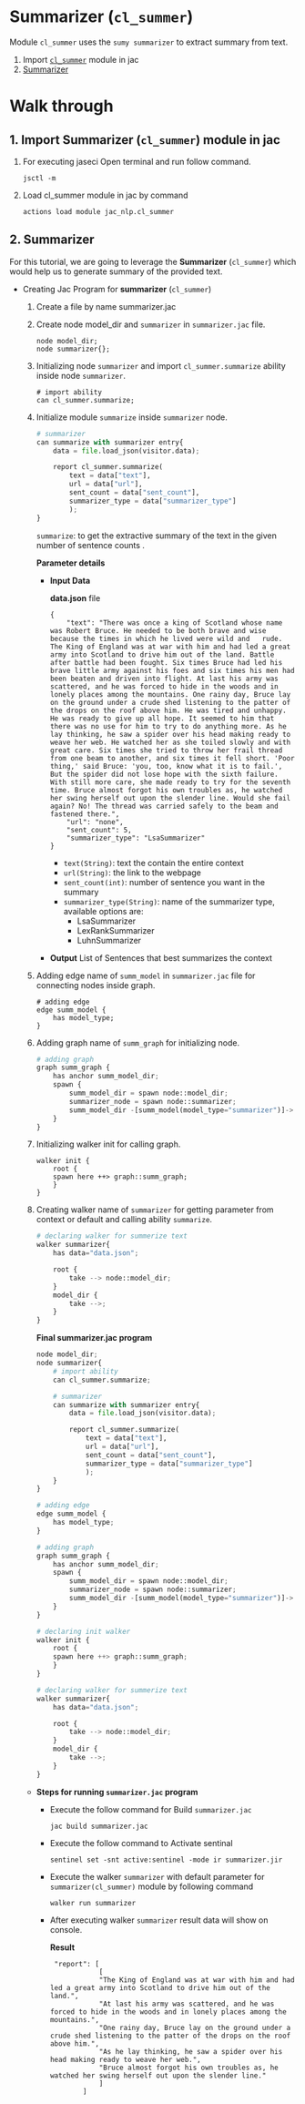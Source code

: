 # **Summarizer (`cl_summer`)**

Module `cl_summer` uses the `sumy summarizer` to extract summary from text.

1. Import [`cl_summer`](#1-import-summarizer-cl_summer-module-in-jac) module in jac
2. [Summarizer](#2-summarizer)

# **Walk through**

## **1. Import Summarizer (`cl_summer`) module in jac**
1. For executing jaseci Open terminal and run follow command.
    ```
    jsctl -m
    ```
2.  Load cl_summer module in jac by command
    ```
    actions load module jac_nlp.cl_summer
    ```


## **2. Summarizer**
For this tutorial, we are going to leverage the **Summarizer** (`cl_summer`) which would help us to generate summary of the provided text.

* Creating Jac Program for **summarizer** (`cl_summer`)

    1. Create a file by name summarizer.jac
    2. Create node model_dir and `summarizer` in `summarizer.jac` file.

        ```
        node model_dir;
        node summarizer{};
        ```
    3. Initializing node `summarizer` and import `cl_summer.summarize` ability inside node `summarizer`.

        ```
        # import ability
        can cl_summer.summarize;
        ```

    4. Initialize module `summarize` inside `summarizer` node.

        ```python
        # summarizer
        can summarize with summarizer entry{
            data = file.load_json(visitor.data);

            report cl_summer.summarize(
                text = data["text"],
                url = data["url"],
                sent_count = data["sent_count"],
                summarizer_type = data["summarizer_type"]
                );
        }
        ```
        `summarize`: to get the extractive summary of the text in the given number of sentence counts .

        **Parameter details**

        * **Input Data**

            **data.json** file
            ```
            {
                "text": "There was once a king of Scotland whose name was Robert Bruce. He needed to be both brave and wise because the times in which he lived were wild and   rude. The King of England was at war with him and had led a great army into Scotland to drive him out of the land. Battle after battle had been fought. Six times Bruce had led his brave little army against his foes and six times his men had been beaten and driven into flight. At last his army was scattered, and he was forced to hide in the woods and in lonely places among the mountains. One rainy day, Bruce lay on the ground under a crude shed listening to the patter of the drops on the roof above him. He was tired and unhappy. He was ready to give up all hope. It seemed to him that there was no use for him to try to do anything more. As he lay thinking, he saw a spider over his head making ready to weave her web. He watched her as she toiled slowly and with great care. Six times she tried to throw her frail thread from one beam to another, and six times it fell short. 'Poor thing,' said Bruce: 'you, too, know what it is to fail.', But the spider did not lose hope with the sixth failure. With still more care, she made ready to try for the seventh time. Bruce almost forgot his own troubles as, he watched her swing herself out upon the slender line. Would she fail again? No! The thread was carried safely to the beam and fastened there.",
                "url": "none",
                "sent_count": 5,
                "summarizer_type": "LsaSummarizer"
            }
            ```
            * `text(String)`: text the contain the entire context
            * `url(String)`: the link to the webpage
            * `sent_count(int)`: number of sentence you want in the summary
            * `summarizer_type(String)`: name of the summarizer type, available options are:
                * LsaSummarizer
                * LexRankSummarizer
                * LuhnSummarizer

        * **Output**
        List of Sentences that best summarizes the context

    5. Adding edge name of `summ_model` in `summarizer.jac` file for connecting nodes inside graph.
        ```
        # adding edge
        edge summ_model {
            has model_type;
        }
        ```
    6. Adding graph name of `summ_graph` for initializing node.
        ```python
        # adding graph
        graph summ_graph {
            has anchor summ_model_dir;
            spawn {
                summ_model_dir = spawn node::model_dir;
                summarizer_node = spawn node::summarizer;
                summ_model_dir -[summ_model(model_type="summarizer")]-> summarizer_node;
            }
        }
        ```
    7. Initializing walker init for calling graph.
        ```
        walker init {
            root {
            spawn here ++> graph::summ_graph;
            }
        }
        ```
    8. Creating walker name of `summarizer` for getting parameter from context or default and calling ability `summarize`.
        ```python
        # declaring walker for summerize text
        walker summarizer{
            has data="data.json";

            root {
                take --> node::model_dir;
            }
            model_dir {
                take -->;
            }
        }
        ```
        **Final summarizer.jac program**
        ```python
        node model_dir;
        node summarizer{
            # import ability
            can cl_summer.summarize;

            # summarizer
            can summarize with summarizer entry{
                data = file.load_json(visitor.data);

                report cl_summer.summarize(
                    text = data["text"],
                    url = data["url"],
                    sent_count = data["sent_count"],
                    summarizer_type = data["summarizer_type"]
                    );
            }
        }

        # adding edge
        edge summ_model {
            has model_type;
        }

        # adding graph
        graph summ_graph {
            has anchor summ_model_dir;
            spawn {
                summ_model_dir = spawn node::model_dir;
                summarizer_node = spawn node::summarizer;
                summ_model_dir -[summ_model(model_type="summarizer")]-> summarizer_node;
            }
        }

        # declaring init walker
        walker init {
            root {
            spawn here ++> graph::summ_graph;
            }
        }

        # declaring walker for summerize text
        walker summarizer{
            has data="data.json";

            root {
                take --> node::model_dir;
            }
            model_dir {
                take -->;
            }
        }
        ```
    * **Steps for running `summarizer.jac` program**

        * Execute the follow command for Build `summarizer.jac`

            ```
            jac build summarizer.jac
            ```
        * Execute the follow command to Activate sentinal

            ```
            sentinel set -snt active:sentinel -mode ir summarizer.jir
            ```
        * Execute the walker `summarizer` with default parameter for `summarizer(cl_summer)` module by following command
            ```
            walker run summarizer
            ```
        * After executing walker `summarizer` result data will show on console.

            **Result**
            ```
             "report": [
                        [
                        "The King of England was at war with him and had led a great army into Scotland to drive him out of the land.",
                        "At last his army was scattered, and he was forced to hide in the woods and in lonely places among the mountains.",
                        "One rainy day, Bruce lay on the ground under a crude shed listening to the patter of the drops on the roof above him.",
                        "As he lay thinking, he saw a spider over his head making ready to weave her web.",
                        "Bruce almost forgot his own troubles as, he watched her swing herself out upon the slender line."
                        ]
                    ]
            ```